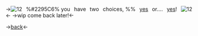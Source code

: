->![12](https://i.ibb.co/HDGMGJm/473931-D2-BD1-C-4-A09-BCCE-BFA18662-A99-B.gif)⠀%#2295C6% you⠀have⠀two⠀choices, %%⠀[yes]()⠀or....⠀[yes]()!⠀![12](https://i.ibb.co/HDGMGJm/473931-D2-BD1-C-4-A09-BCCE-BFA18662-A99-B.gif)<-
->wip come back later!<-

->[back](https://rentry.co/kuiperbelt)<-